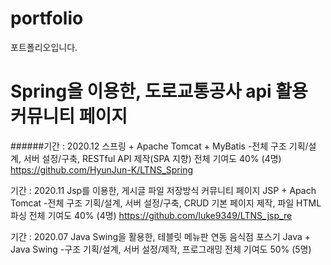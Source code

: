 # portfolio
포트폴리오입니다.



Spring을 이용한, 도로교통공사 api 활용 커뮤니티 페이지
========
######기간 : 2020.12
스프링 + Apache Tomcat + MyBatis
-전체 구조 기획/설계, 서버 설정/구축, RESTful API 제작(SPA 지향)
전체 기여도 40% (4명)
https://github.com/HyunJun-K/LTNS_Spring


기간 : 2020.11
Jsp를 이용한, 게시글 파일 저장방식 커뮤니티 페이지
JSP + Apach Tomcat
-전체 구조 기획/설계, 서버 설정/구축, CRUD 기본 페이지 제작, 파일 HTML 파싱 
전체 기여도 40% (4명)
https://github.com/luke9349/LTNS_jsp_re



기간 : 2020.07
Java Swing을 활용한, 테블릿 메뉴판 연동 음식점 포스기 
Java + Java Swing
-구조 기획/설계, 서버 설정/제작, 프로그래밍 
전체 기여도 50% (5명)
